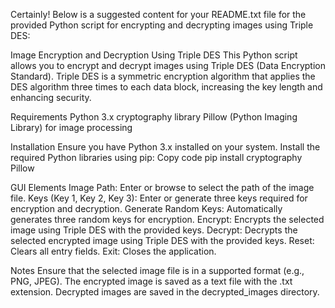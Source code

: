
Certainly! Below is a suggested content for your README.txt file for the provided Python script for encrypting and decrypting images using Triple DES:

Image Encryption and Decryption Using Triple DES
This Python script allows you to encrypt and decrypt images using Triple DES (Data Encryption Standard). Triple DES is a symmetric encryption algorithm that applies the DES algorithm three times to each data block, increasing the key length and enhancing security.

Requirements
Python 3.x cryptography library
Pillow (Python Imaging Library) for image processing

Installation
Ensure you have Python 3.x installed on your system.
Install the required Python libraries using pip:
Copy code
pip install cryptography Pillow

GUI Elements
Image Path: Enter or browse to select the path of the image file.
Keys (Key 1, Key 2, Key 3): Enter or generate three keys required for encryption and decryption.
Generate Random Keys: Automatically generates three random keys for encryption.
Encrypt: Encrypts the selected image using Triple DES with the provided keys.
Decrypt: Decrypts the selected encrypted image using Triple DES with the provided keys.
Reset: Clears all entry fields.
Exit: Closes the application.

Notes
Ensure that the selected image file is in a supported format (e.g., PNG, JPEG).
The encrypted image is saved as a text file with the .txt extension.
Decrypted images are saved in the decrypted_images directory.
